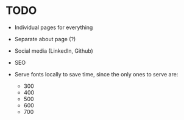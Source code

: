 # TODO

* Individual pages for everything
* Separate about page (?)
* Social media (LinkedIn, Github)



* SEO
* Serve fonts locally to save time, since the only ones to serve are:
  * 300
  * 400
  * 500
  * 600
  * 700